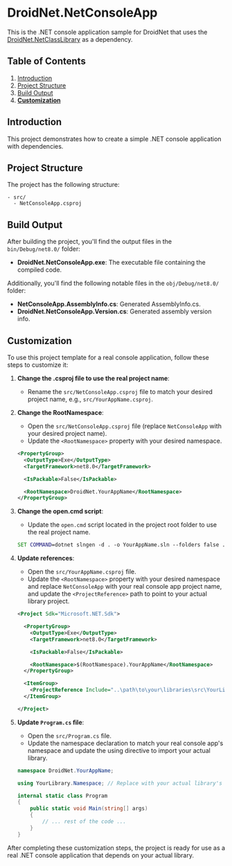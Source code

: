 # DroidNet.NetConsoleApp

This is the .NET console application sample for DroidNet that uses the [DroidNet.NetClassLibrary](https://github.com/droidnet/dotnet/tree/main/tooling/samples/NetClassLibrary) as a dependency.

## Table of Contents

1. [Introduction](#introduction)
2. [Project Structure](#project-structure)
3. [Build Output](#build-output)
4. **[Customization](#customization)**

## Introduction

This project demonstrates how to create a simple .NET console application with dependencies.

## Project Structure

The project has the following structure:

```
- src/
  - NetConsoleApp.csproj
```

## Build Output

After building the project, you'll find the output files in the `bin/Debug/net8.0/` folder:

- **DroidNet.NetConsoleApp.exe**: The executable file containing the compiled code.

Additionally, you'll find the following notable files in the `obj/Debug/net8.0/` folder:

- **NetConsoleApp.AssemblyInfo.cs**: Generated AssemblyInfo.cs.
- **DroidNet.NetConsoleApp.Version.cs**: Generated assembly version info.

## Customization

To use this project template for a real console application, follow these steps to customize it:

1. **Change the .csproj file to use the real project name**:
	* Rename the `src/NetConsoleApp.csproj` file to match your desired project name, e.g., `src/YourAppName.csproj`.

2. **Change the RootNamespace**:
	* Open the `src/NetConsoleApp.csproj` file (replace `NetConsoleApp` with your desired project name).
	* Update the `<RootNamespace>` property with your desired namespace.
	```xml
	<PropertyGroup>
	  <OutputType>Exe</OutputType>
	  <TargetFramework>net8.0</TargetFramework>

	  <IsPackable>False</IsPackable>

	  <RootNamespace>DroidNet.YourAppName</RootNamespace>
	</PropertyGroup>
	```

3. **Change the open.cmd script**:
	* Update the `open.cmd` script located in the project root folder to use the real project name.
	```bat
    SET COMMAND=dotnet slngen -d . -o YourAppName.sln --folders false .\**\*.csproj
	```

4. **Update references**:
	* Open the `src/YourAppName.csproj` file.
	* Update the `<RootNamespace>` property with your desired namespace and replace `NetConsoleApp` with your real console app project name, and update the `<ProjectReference>` path to point to your actual library project.
	```xml
	<Project Sdk="Microsoft.NET.Sdk">

	  <PropertyGroup>
	    <OutputType>Exe</OutputType>
	    <TargetFramework>net8.0</TargetFramework>

	    <IsPackable>False</IsPackable>

	    <RootNamespace>$(RootNamespace).YourAppName</RootNamespace>
	  </PropertyGroup>

	  <ItemGroup>
	    <ProjectReference Include="..\path\to\your\libraries\src\YourLibrary.csproj" />
	  </ItemGroup>

	</Project>
	```

5. **Update `Program.cs` file**:
	* Open the `src/Program.cs` file.
	* Update the namespace declaration to match your real console app's namespace and update the using directive to import your actual library.
	```csharp
	namespace DroidNet.YourAppName;

	using YourLibrary.Namespace; // Replace with your actual library's namespace

	internal static class Program
	{
		public static void Main(string[] args)
		{
			// ... rest of the code ...
		}
	}
	```

After completing these customization steps, the project is ready for use as a real .NET console application that depends on your actual library.
